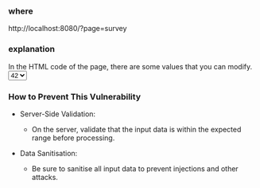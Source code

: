 ### where
http://localhost:8080/?page=survey

### explanation
In the HTML code of the page, there are some values that you can modify.
					<SELECT name=‘valeur’ onChange=‘javascript:this.form.submit();’>
						<option value=‘99999999999’>42</option>
In the value parameter you add or change to a very high numerical value, you get the flag.
Errors generated by extreme values can sometimes expose internal details of the server or application that should not be visible.

### How to Prevent This Vulnerability

- Server-Side Validation: 
    - On the server, validate that the input data is within the expected range before processing.

- Data Sanitisation: 
    - Be sure to sanitise all input data to prevent injections and other attacks.
